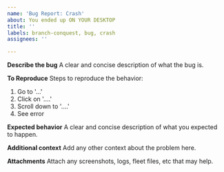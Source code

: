 ```yaml
---
name: 'Bug Report: Crash'
about: You ended up ON YOUR DESKTOP
title: ''
labels: branch-conquest, bug, crash
assignees: ''

---
```


**Describe the bug**
A clear and concise description of what the bug is.

**To Reproduce**
Steps to reproduce the behavior:
1. Go to '...'
2. Click on '....'
3. Scroll down to '....'
4. See error

**Expected behavior**
A clear and concise description of what you expected to happen.

**Additional context**
Add any other context about the problem here.

**Attachments**
Attach any screenshots, logs, fleet files, etc that may help.
